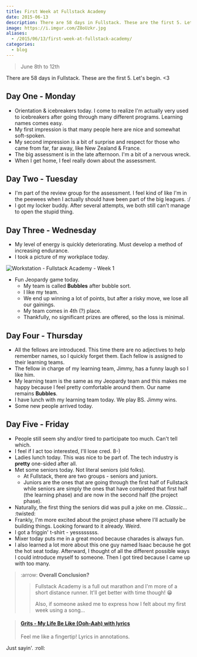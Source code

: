 ```yaml
---
title: First Week at Fullstack Academy
date: 2015-06-13
description: There are 58 days in Fullstack. These are the first 5. Let's begin. 💫
image: https://i.imgur.com/Z8oUzkr.jpg
aliases:
  - /2015/06/13/first-week-at-fullstack-academy/
categories:
  - blog
---
```


> June 8th to 12th

There are 58 days in Fullstack. These are the first 5. Let's begin. &lt;3

## Day One - Monday

- Orientation & icebreakers today. I come to realize I'm actually very used to icebreakers after going through many different programs. Learning names comes easy.
- My first impression is that many people here are nice and somewhat soft-spoken.
- My second impression is a bit of surprise and respect for those who came from far, far away, like New Zealand & France.
- The big assessment is in the late afternoon. I'm a bit of a nervous wreck.
- When I get home, I feel really down about the assessment.

## Day Two - Tuesday

- I'm part of the review group for the assessment. I feel kind of like I'm in the peewees when I actually should have been part of the big leagues. :/
- I got my locker buddy. After several attempts, we both still can't manage to open the stupid thing.

## Day Three - Wednesday

- My level of energy is quickly deteriorating. Must develop a method of increasing endurance.
- I took a picture of my workplace today.

![Workstation - Fullstack Academy - Week 1](https://lh3.googleusercontent.com/FxerlfoRxVtiVbOKOzZ3xbboxfLvMrkTEyu5JRY7bJBkZSLip1-2CXCjsMlv7uQ9lA-UEGsznxKX_Qm60NbNrSl79aXTj-K4VxvJhJpThgZWg8558l8owUQDKLJdo4IqI_i7Bfj6BY5h0ZoqXS4dWNFeUOGTQMHhBf3fZjVk_mX7nzS16WSj9Q3gciT_k2ZUez4Jue7j_k3OkscVVocpXBhYGk6MpOp6j-ylsQKCoYq37YDZL-0y9V96hg35j_tva62L_68NEL3LFa2WlXWM_ZSnjbSCQVFbLNT2sN3GTVa0E0ZiV8P05tPu23UFR-pa9CkzKppvc-8sl_N7Hr_MWHfqHV4Y2eTdG0_6GeNzcSDGjZQ7iTor-BOruoyGb7I-4FxYXbWuRnIFaFBIdXeDzTW9yGenU-_PPdfEcUoU1C1Gt-j2NLlzjFDnNqPgNGUrd3NmRrqtrB5GnnkSHixYrLuCq9OsQXSP3c1DPkMgbSN3NHZTeiYar4Vbi0bhCRTvk7IaY1vgoUon_qq3bgLv-86airAvMEjyA9Jf4FieKBrGYqVi0xaDbQS_7eycjdNSRRNgpokcffuZO7o_fKxp6jm82nBJmdtzQglKoBkDznzAZj4lRag5lja_G0ntuPew=w727-h969-no)

- Fun Jeopardy game today.
  - My team is called **Bubbles** after bubble sort.
  - I like my team.
  - We end up winning a lot of points, but after a risky move, we lose all our gainings.
  - My team comes in 4th (?) place.
  - Thankfully, no significant prizes are offered, so the loss is minimal.

## Day Four - Thursday

- All the fellows are introduced. This time there are no adjectives to help remember names, so I quickly forget them. Each fellow is assigned to their learning teams.
- The fellow in charge of my learning team, Jimmy, has a funny laugh so I like him.
- My learning team is the same as my Jeopardy team and this makes me happy because I feel pretty comfortable around them. Our name remains **Bubbles**.
- I have lunch with my learning team today. We play BS. Jimmy wins.
- Some new people arrived today.

## Day Five - Friday

- People still seem shy and/or tired to participate too much. Can't tell which.
- I feel if I act too interested, I'll lose cred. 8-)
- Ladies lunch today. This was nice to be part of. The tech industry is **pretty** one-sided after all.
- Met some seniors today. Not literal seniors (old folks).
  - At Fullstack, there are two groups - seniors and juniors.
  - Juniors are the ones that are going through the first half of Fullstack while seniors are simply the ones that have completed that first half (the learning phase) and are now in the second half (the project phase).
- Naturally, the first thing the seniors did was pull a joke on me. _Classic..._ :twisted:
- Frankly, I'm more excited about the project phase where I'll actually be building things. Looking forward to it already. Weird.
- I got a friggin' t-shirt - yessssssss.
- Mixer today puts me in a great mood because charades is always fun.
- I also learned a lot more about this one guy named Isaac because he got the hot seat today. Afterward, I thought of all the different possible ways I could introduce myself to someone. Then I got tired because I came up with too many.

> :arrow: **Overall Conclusion?**
>
> > Fullstack Academy is a full out marathon and I'm more of a short distance runner. It'll get better with time though! 😁
> >
> > Also, if someone asked me to express how I felt about my first week using a song...

<blockquote class="embedly-card"><h4><a href="https://www.youtube.com/watch?v=t-yCg-0-baE">Grits - My Life Be Like (Ooh-Aah) with lyrics</a></h4><p>Feel me like a fingertip! Lyrics in annotations.</p></blockquote>
<script async src="//cdn.embedly.com/widgets/platform.js" charset="UTF-8"></script>

Just sayin'. :roll:
